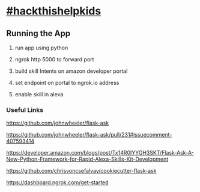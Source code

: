 # [#&#xfeff;hackthishelpkids](https://www.givetochildrens.org/hackthishelpkids)

## Running the App

1. run app using python

2. ngrok http 5000 to forward port

3. build skill Intents on amazon developer portal

4. set endpoint on portal to ngrok.io address

5. enable skill in alexa


### Useful Links
https://github.com/johnwheeler/flask-ask

https://github.com/johnwheeler/flask-ask/pull/231#issuecomment-407593414

https://developer.amazon.com/blogs/post/Tx14R0IYYGH3SKT/Flask-Ask-A-New-Python-Framework-for-Rapid-Alexa-Skills-Kit-Development

https://github.com/chrisvoncsefalvay/cookiecutter-flask-ask

https://dashboard.ngrok.com/get-started